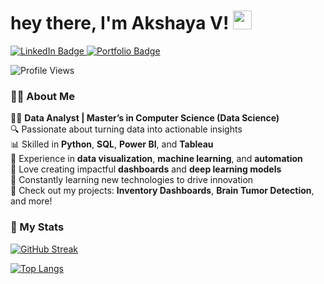 <h1>
  hey there, I'm Akshaya V! 
  <img src="https://media.giphy.com/media/hvRJCLFzcasrR4ia7z/giphy.gif" width="30px"/>
</h1>

<div id="badges">
  <a href="https://www.linkedin.com/in/akshayavinod/">
    <img src="https://img.shields.io/badge/LinkedIn-blue?style=for-the-badge&logo=linkedin&logoColor=white" alt="LinkedIn Badge"/>
  </a>
  
  <a href="https://akshayav222.github.io/">
    <img src="https://img.shields.io/badge/Portfolio-blue?style=for-the-badge&logo=portfolio&logoColor=white" alt="Portfolio Badge"/>
  </a>
</div>

![Profile Views](https://komarev.com/ghpvc/?username=akshayav222&color=blue)



### 👩‍💻 About Me
👩‍💻 **Data Analyst | Master’s in Computer Science (Data Science)**  
🔍 Passionate about turning data into actionable insights  
📊 Skilled in **Python**, **SQL**, **Power BI**, and **Tableau**  
💼 Experience in **data visualization**, **machine learning**, and **automation**  
🚀 Love creating impactful **dashboards** and **deep learning models**  
🌱 Constantly learning new technologies to drive innovation  
📂 Check out my projects: **Inventory Dashboards**, **Brain Tumor Detection**, and more!



### 🌟 My Stats

[![GitHub Streak](http://github-readme-streak-stats.herokuapp.com?user=akshayav222&theme=dark&background=000000)](https://git.io/streak-stats)

[![Top Langs](https://github-readme-stats.vercel.app/api/top-langs/?username=akshayav222&layout=compact&theme=vision-friendly-dark)](https://github.com/anuraghazra/github-readme-stats)





